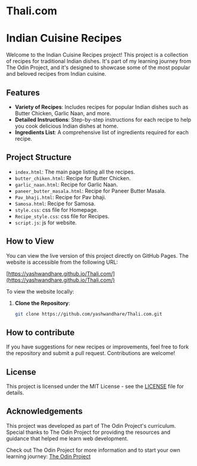 # Thali.com
# Indian Cuisine Recipes

Welcome to the Indian Cuisine Recipes project! This project is a collection of recipes for traditional Indian dishes. It's part of my learning journey from The Odin Project, and it's designed to showcase some of the most popular and beloved recipes from Indian cuisine.

## Features

- **Variety of Recipes**: Includes recipes for popular Indian dishes such as Butter Chicken, Garlic Naan, and more.
- **Detailed Instructions**: Step-by-step instructions for each recipe to help you cook delicious Indian dishes at home.
- **Ingredients List**: A comprehensive list of ingredients required for each recipe.

## Project Structure

- `index.html`: The main page listing all the recipes.
- `butter_chiken.html`: Recipe for Butter Chicken.
- `garlic_naan.html`: Recipe for Garlic Naan.
- `paneer_butter_masala.html`: Recipe for Paneer Butter Masala.
- `Pav_bhaji.html`: Recipe for Pav bhaji.
- `Samosa.html`: Recipe for Samosa.
- `style.css`: css file for Homepage.
- `Recipe_style.css`: css file for Recipes.
- `script.js`: js for website.

## How to View

You can view the live version of this project directly on GitHub Pages. The website is accessible from the following URL:

[https://yashwandhare.github.io/Thali.com/](https://yashwandhare.github.io/Thali.com/)

To view the website locally:

1. **Clone the Repository**: 
   ```bash
   git clone https://github.com/yashwandhare/Thali.com.git

## How to contribute  

If you have suggestions for new recipes or improvements, feel free to fork the repository and submit a pull request. Contributions are welcome!

## License

This project is licensed under the MIT License - see the [LICENSE](LICENSE) file for details.

## Acknowledgements

This project was developed as part of The Odin Project's curriculum. Special thanks to The Odin Project for providing the resources and guidance that helped me learn web development.

Check out The Odin Project for more information and to start your own learning journey: [The Odin Project](https://www.theodinproject.com/)

